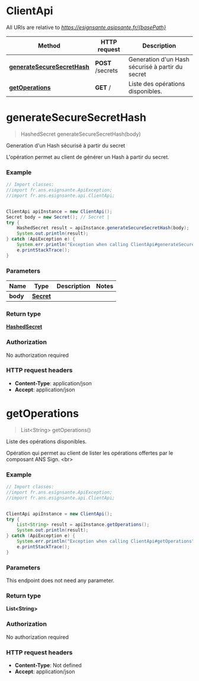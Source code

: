 # ClientApi

All URIs are relative to *https://esignsante.asipsante.fr/{basePath}*

Method | HTTP request | Description
------------- | ------------- | -------------
[**generateSecureSecretHash**](ClientApi.md#generateSecureSecretHash) | **POST** /secrets | Generation d&#x27;un Hash sécurisé à partir du secret
[**getOperations**](ClientApi.md#getOperations) | **GET** / | Liste des opérations disponibles.

<a name="generateSecureSecretHash"></a>
# **generateSecureSecretHash**
> HashedSecret generateSecureSecretHash(body)

Generation d&#x27;un Hash sécurisé à partir du secret

L&#x27;opération permet au client de générer un Hash à partir du secret. 

### Example
```java
// Import classes:
//import fr.ans.esignsante.ApiException;
//import fr.ans.esignsante.api.ClientApi;


ClientApi apiInstance = new ClientApi();
Secret body = new Secret(); // Secret | 
try {
    HashedSecret result = apiInstance.generateSecureSecretHash(body);
    System.out.println(result);
} catch (ApiException e) {
    System.err.println("Exception when calling ClientApi#generateSecureSecretHash");
    e.printStackTrace();
}
```

### Parameters

Name | Type | Description  | Notes
------------- | ------------- | ------------- | -------------
 **body** | [**Secret**](Secret.md)|  |

### Return type

[**HashedSecret**](HashedSecret.md)

### Authorization

No authorization required

### HTTP request headers

 - **Content-Type**: application/json
 - **Accept**: application/json

<a name="getOperations"></a>
# **getOperations**
> List&lt;String&gt; getOperations()

Liste des opérations disponibles.

Opération qui permet au client de lister les opérations offertes par le composant ANS Sign.               &lt;br&gt;

### Example
```java
// Import classes:
//import fr.ans.esignsante.ApiException;
//import fr.ans.esignsante.api.ClientApi;


ClientApi apiInstance = new ClientApi();
try {
    List<String> result = apiInstance.getOperations();
    System.out.println(result);
} catch (ApiException e) {
    System.err.println("Exception when calling ClientApi#getOperations");
    e.printStackTrace();
}
```

### Parameters
This endpoint does not need any parameter.

### Return type

**List&lt;String&gt;**

### Authorization

No authorization required

### HTTP request headers

 - **Content-Type**: Not defined
 - **Accept**: application/json

